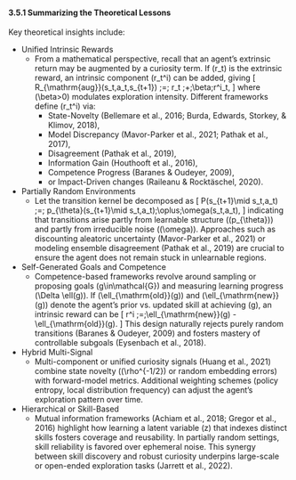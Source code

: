 #### 3.5.1 Summarizing the Theoretical Lessons

Key theoretical insights include:
- Unified Intrinsic Rewards
  - From a mathematical perspective, recall that an agent’s extrinsic return may be augmented by a curiosity term. If \(r_t\) is the extrinsic reward, an intrinsic component \(r_t^i\) can be added, giving
    \[
      R_{\mathrm{aug}}(s_t,a_t,s_{t+1})
      \;=\;
      r_t \;+\;\beta\;r^i_t,
    \]
    where \(\beta>0\) modulates exploration intensity. Different frameworks define \(r_t^i\) via:
    - State-Novelty (Bellemare et al., 2016; Burda, Edwards, Storkey, & Klimov, 2018),
    - Model Discrepancy (Mavor-Parker et al., 2021; Pathak et al., 2017),
    - Disagreement (Pathak et al., 2019),
    - Information Gain (Houthooft et al., 2016),
    - Competence Progress (Baranes & Oudeyer, 2009),
    - or Impact-Driven changes (Raileanu & Rocktäschel, 2020).
- Partially Random Environments
  - Let the transition kernel be decomposed as
    \[
      P(s_{t+1}\mid s_t,a_t)
      \;=\;
      p_{\theta}(s_{t+1}\mid s_t,a_t)\;\oplus\;\omega(s_t,a_t),
    \]
    indicating that transitions arise partly from learnable structure (\(p_{\theta}\)) and partly from irreducible noise (\(\omega\)). Approaches such as discounting aleatoric uncertainty (Mavor-Parker et al., 2021) or modeling ensemble disagreement (Pathak et al., 2019) are crucial to ensure the agent does not remain stuck in unlearnable regions.
- Self-Generated Goals and Competence
  - Competence-based frameworks revolve around sampling or proposing goals \(g\in\mathcal{G}\) and measuring learning progress \(\Delta \ell(g)\). If \(\ell_{\mathrm{old}}(g)\) and \(\ell_{\mathrm{new}}(g)\) denote the agent’s prior vs. updated skill at achieving \(g\), an intrinsic reward can be
    \[
      r^i \;=\;\ell_{\mathrm{new}}(g) - \ell_{\mathrm{old}}(g).
    \]
    This design naturally rejects purely random transitions (Baranes & Oudeyer, 2009) and fosters mastery of controllable subgoals (Eysenbach et al., 2018).
- Hybrid Multi-Signal
  - Multi-component or unified curiosity signals (Huang et al., 2021) combine state novelty (\(\rho^{-1/2}\) or random embedding errors) with forward-model metrics. Additional weighting schemes (policy entropy, local distribution frequency) can adjust the agent’s exploration pattern over time.
- Hierarchical or Skill-Based
  - Mutual information frameworks (Achiam et al., 2018; Gregor et al., 2016) highlight how learning a latent variable \(z\) that indexes distinct skills fosters coverage and reusability. In partially random settings, skill reliability is favored over ephemeral noise. This synergy between skill discovery and robust curiosity underpins large-scale or open-ended exploration tasks (Jarrett et al., 2022).
